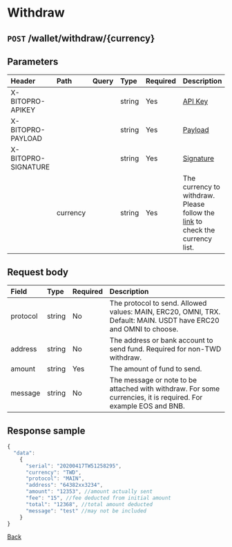 # Withdraw

## `POST` /wallet/withdraw/{currency}

## Parameters

| Header | Path | Query | Type | Required | Description | Default | Range | Example |
| :--- | :--- | :--- | :--- | :--- | :--- | :--- | :--- | :--- |
| X-BITOPRO-APIKEY |  |  | string | Yes | [API Key](../authentication.md#api-key) |  |  |  |
| X-BITOPRO-PAYLOAD |  |  | string | Yes | [Payload](../authentication.md#payload) |  |  |  |
| X-BITOPRO-SIGNATURE |  |  | string | Yes | [Signature](../authentication.md#signature) |  |  |  |
|  | currency |  | string | Yes | The currency to withdraw. Please follow the [link](https://www.bitopro.com/fees) to check the currency list. |  |  | twd |

## Request body

| Field | Type | Required | Description |
| :--- | :--- | :--- | :--- |
| protocol | string | No | The protocol to send. Allowed values: MAIN, ERC20, OMNI, TRX. Default: MAIN. USDT have ERC20 and OMNI to choose. |
| address | string | No | The address or bank account to send fund. Required for non-TWD withdraw.|
| amount | string | Yes | The amount of fund to send. |
| message | string | No | The message or note to be attached with withdraw. For some currencies, it is required. For example EOS and BNB.|


## Response sample

```javascript
{
  "data": 
    {
      "serial": "20200417TW51258295",
      "currency": "TWD",
      "protocol": "MAIN",
      "address": "64382xx3234",
      "amount": "12353", //amount actually sent
      "fee": "15", //fee deducted from initial amount
      "total": "12368", //total amount deducted
      "message": "test" //may not be included 
    }
}
```

[Back](../rest.md)

